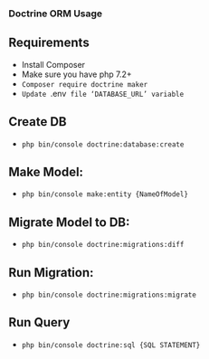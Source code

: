 ### Doctrine ORM Usage

## Requirements
- Install Composer
- Make sure you have php 7.2+
- `Composer require doctrine maker`
- `Update `.env` file ‘DATABASE_URL’ variable`

## Create DB
- `php bin/console doctrine:database:create`

## Make Model: 
- `php bin/console make:entity {NameOfModel}`

## Migrate Model to DB:
- `php bin/console doctrine:migrations:diff`

## Run Migration:
- `php bin/console doctrine:migrations:migrate`

## Run Query
- `php bin/console doctrine:sql {SQL STATEMENT}`

